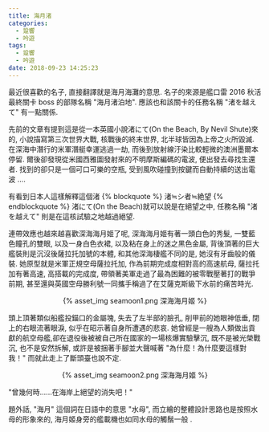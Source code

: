 ```yaml
---
title: 海月渚
categories:
  - 跫響
  - 吟遊
tags:
  - 跫響
  - 吟遊
date: 2018-09-23 14:25:23
---
```

最近很喜歡的名子, 直接翻譯就是海月海灘的意思. 名子的來源是艦口雷 2016 秋活最終關卡 boss 的部隊名稱 "海月渚泊地". 應該也和該關卡的任務名稱 "渚を越えて" 有一點關係.

先前的文章有提到這是從一本英國小說渚にて(On the Beach, By Nevil Shute)來的, 小說描寫第三次世界大戰, 核戰後的終末世界, 北半球皆因為上帝之火所毀滅. 在深海中潛行的米軍潛艇幸運逃過一劫, 而後到放射線汙染比較輕微的澳洲墨爾本停留. 爾後卻發現從米國西雅圖發射來的不明摩斯編碼的電波, 便出發去尋找生還者. 找到的卻只是一個可口可樂的空瓶, 受到風吹碰撞到按鍵而自動持續的送出電波 ....

有看到日本人這樣解釋這個渚
{% blockquote %}
渚≒シ者≒絶望
{% endblockquote %}
渚にて(On the Beach)就可以說是在絕望之中, 任務名稱 "渚を越えて" 則是在這核試驗之地越過絕望.

連帶效應也越來越喜歡深海海月姬了呢, 深海海月姬有著一頭白色的秀髮, 一雙藍色瞳孔的雙眼, 以及一身白色衣裙, 以及粘在身上的迷之黑色金屬, 背後頂著的巨大艦裝則是沉沒後薩拉托加號的本體, 和其他深海棲艦不同的是, 她沒有牙齒般的儀裝. 她原型就是米軍正規空母薩拉托加, 作為前期完成度相對高的高速航母, 薩拉托加有著高速, 高搭載的完成度, 帶領著美軍走過了最為困難的被零戰壓著打的戰爭前期, 甚至還與英國空母勝利號一同攜手稱過了在艾薩克斯級下水前的痛苦時光. 

<center>{% asset_img seamoon1.png 深海海月姬 %}</center>

頭上頂著類似船艦投錨口的金屬塊, 失去了左半部的臉孔, 削甲前的她眼神低垂, 閉上的右眼流著眼淚, 似乎在昭示著自身所遭遇的悲哀. 她曾經是一艘為人類做出貢獻的航空母艦,卻在退役後被被自己所在國家的一場核爆實驗擊沉, 既不是被光榮戰沉, 也不是安然拆解, 或許是被捆著手腳並大聲喊著 "為什麼！為什麼要這樣對我！" 而就此走上了斷頭臺也說不定.

<center>{% asset_img seamoon2.png 深海海月姬 %}</center>

"曾幾何時......在海岸上絕望的消失吧！"

題外話, "海月" 這個詞在日語中的意思 "水母", 而立繪的整體設計思路也是按照水母的形象來的, 海月姬身旁的艦載機也如同水母的觸鬚一般 .
